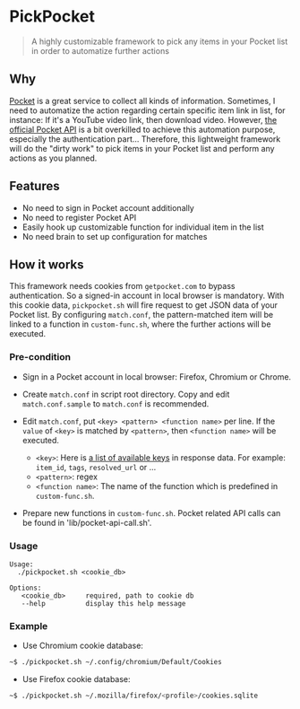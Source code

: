 PickPocket
==========

> A highly customizable framework to pick any items in your Pocket list in order to automatize further actions

## Why

[Pocket](https://getpocket.com/) is a great service to collect all kinds of information. Sometimes, I need to automatize the action regarding certain specific item link in list, for instance: If it's a YouTube video link, then download video. However, [the official Pocket API](https://getpocket.com/developer/) is a bit overkilled to achieve this automation purpose, especially the authentication part... Therefore, this lightweight framework will do the "dirty work" to pick items in your Pocket list and perform any actions as you planned.

## Features

- No need to sign in Pocket account additionally
- No need to register Pocket API
- Easily hook up customizable function for individual item in the list
- No need brain to set up configuration for matches

## How it works

This framework needs cookies from `getpocket.com` to bypass authentication. So a signed-in account in local browser is mandatory. With this cookie data, `pickpocket.sh` will fire request to get JSON data of your Pocket list. By configuring `match.conf`, the pattern-matched item will be linked to a function in `custom-func.sh`, where the further actions will be executed.

### Pre-condition

- Sign in a Pocket account in local browser: Firefox, Chromium or Chrome.

- Create `match.conf` in script root directory. Copy and edit `match.conf.sample` to `match.conf` is recommended.

- Edit `match.conf`, put `<key> <pattern> <function name>` per line. If the `value` of `<key>` is matched by `<pattern>`, then `<function name>` will be executed.
  - `<key>`: Here is [a list of available keys](https://getpocket.com/developer/docs/v3/retrieve) in response data. For example: `item_id`, `tags`, `resolved_url` or ...
  - `<pattern>`: regex
  - `<function name>`: The name of the function which is predefined in `custom-func.sh`.

- Prepare new functions in `custom-func.sh`. Pocket related API calls can be found in 'lib/pocket-api-call.sh'.

### Usage

```
Usage:
  ./pickpocket.sh <cookie_db>

Options:
   <cookie_db>     required, path to cookie db
   --help          display this help message
```

### Example

- Use Chromium cookie database:

```bash
~$ ./pickpocket.sh ~/.config/chromium/Default/Cookies
```

- Use Firefox cookie database:

```bash
~$ ./pickpocket.sh ~/.mozilla/firefox/<profile>/cookies.sqlite
```
